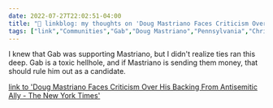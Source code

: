 ```yaml
---
date: 2022-07-27T22:02:51-04:00
title: "🔗 linkblog: my thoughts on 'Doug Mastriano Faces Criticism Over His Backing From Antisemitic Ally - The New York Times'"
tags: ["link","Communities","Gab","Doug Mastriano","Pennsylvania","Christian nationalism"]
---
```

I knew that Gab was supporting Mastriano, but I didn't realize ties ran this deep. Gab is a toxic hellhole, and if Mastriano is sending them money, that should rule him out as a candidate.
 

[link to 'Doug Mastriano Faces Criticism Over His Backing From Antisemitic Ally - The New York Times'](https://www.nytimes.com/2022/07/27/us/politics/doug-mastriano-gab.html)

